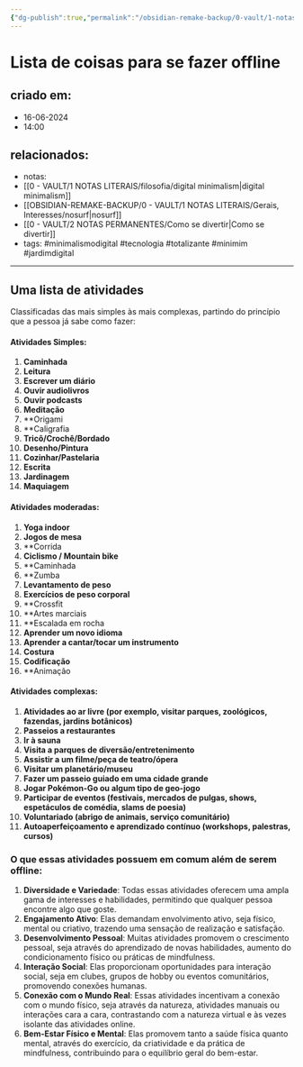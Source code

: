 ```yaml
---
{"dg-publish":true,"permalink":"/obsidian-remake-backup/0-vault/1-notas-literais/gerais-interesses/lista-de-coisas-para-se-fazer-offline/","tags":["minimalismodigital","tecnologia","totalizante","minimim","jardimdigital"],"dgHomeLink":true,"dgShowLocalGraph":true,"dgShowFileTree":true,"dgEnableSearch":true,"noteIcon":""}
---
```


# Lista de coisas para se fazer offline

## criado em: 
- 16-06-2024
- 14:00
## relacionados:
- notas:
- [[0 - VAULT/1 NOTAS LITERAIS/filosofia/digital minimalism\|digital minimalism]]
-  [[OBSIDIAN-REMAKE-BACKUP/0 - VAULT/1 NOTAS LITERAIS/Gerais, Interesses/nosurf\|nosurf]]
- [[0 - VAULT/2 NOTAS PERMANENTES/Como se divertir\|Como se divertir]]
- tags: #minimalismodigital #tecnologia #totalizante #minimim #jardimdigital
---

## Uma lista de atividades 
Classificadas das mais simples às mais complexas, partindo do princípio que a pessoa já sabe como fazer:

#### Atividades Simples:
1. **Caminhada**
2. **Leitura**
3. **Escrever um diário**
4. **Ouvir audiolivros**
5. **Ouvir podcasts**
6. **Meditação**
7. **Origami
8. **Caligrafia
9. **Tricô/Crochê/Bordado**
10. **Desenho/Pintura**
11. **Cozinhar/Pastelaria**
12. **Escrita**
13. **Jardinagem**
14. **Maquiagem**

#### Atividades moderadas:
1. **Yoga indoor**
2. **Jogos de mesa**
3. **Corrida
4. **Ciclismo / Mountain bike**
5. **Caminhada
6. **Zumba
7. **Levantamento de peso**
8. **Exercícios de peso corporal**
9. **Crossfit
10. **Artes marciais
11. **Escalada em rocha
12. **Aprender um novo idioma**
13. **Aprender a cantar/tocar um instrumento**
14. **Costura**
15. **Codificação**
16. **Animação

#### Atividades complexas:
1. **Atividades ao ar livre (por exemplo, visitar parques, zoológicos, fazendas, jardins botânicos)**
2. **Passeios a restaurantes**
3. **Ir à sauna**
4. **Visita a parques de diversão/entretenimento**
5. **Assistir a um filme/peça de teatro/ópera**
6. **Visitar um planetário/museu**
7. **Fazer um passeio guiado em uma cidade grande**
8. **Jogar Pokémon-Go ou algum tipo de geo-jogo** 
9. **Participar de eventos (festivais, mercados de pulgas, shows, espetáculos de comédia, slams de poesia)**
10. **Voluntariado (abrigo de animais, serviço comunitário)**
11. **Autoaperfeiçoamento e aprendizado contínuo (workshops, palestras, cursos)**


### O que essas atividades possuem em comum além de serem offline:

1. **Diversidade e Variedade**: Todas essas atividades oferecem uma ampla gama de interesses e habilidades, permitindo que qualquer pessoa encontre algo que goste.
2. **Engajamento Ativo**: Elas demandam envolvimento ativo, seja físico, mental ou criativo, trazendo uma sensação de realização e satisfação.
3. **Desenvolvimento Pessoal**: Muitas atividades promovem o crescimento pessoal, seja através do aprendizado de novas habilidades, aumento do condicionamento físico ou práticas de mindfulness.
4. **Interação Social**: Elas proporcionam oportunidades para interação social, seja em clubes, grupos de hobby ou eventos comunitários, promovendo conexões humanas.
5. **Conexão com o Mundo Real**: Essas atividades incentivam a conexão com o mundo físico, seja através da natureza, atividades manuais ou interações cara a cara, contrastando com a natureza virtual e às vezes isolante das atividades online.
6. **Bem-Estar Físico e Mental**: Elas promovem tanto a saúde física quanto mental, através do exercício, da criatividade e da prática de mindfulness, contribuindo para o equilíbrio geral do bem-estar.